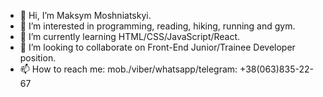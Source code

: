 - 👋 Hi, I’m Maksym Moshniatskyi. 
- 👀 I’m interested in programming, reading, hiking, running and gym.
- 🌱 I’m currently learning HTML/CSS/JavaScript/React.
- 💞️ I’m looking to collaborate on Front-End Junior/Trainee Developer position.
- 📫 How to reach me: 
mob./viber/whatsapp/telegram: +38(063)835-22-67


<!---
mMax92/mMax92 is a ✨ special ✨ repository because its `README.md` (this file) appears on your GitHub profile.
You can click the Preview link to take a look at your changes.
--->
